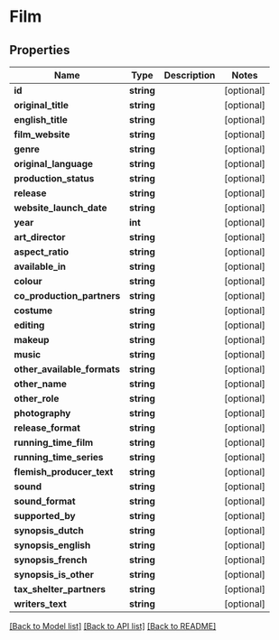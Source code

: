 # Film

## Properties
Name | Type | Description | Notes
------------ | ------------- | ------------- | -------------
**id** | **string** |  | [optional] 
**original_title** | **string** |  | [optional] 
**english_title** | **string** |  | [optional] 
**film_website** | **string** |  | [optional] 
**genre** | **string** |  | [optional] 
**original_language** | **string** |  | [optional] 
**production_status** | **string** |  | [optional] 
**release** | **string** |  | [optional] 
**website_launch_date** | **string** |  | [optional] 
**year** | **int** |  | [optional] 
**art_director** | **string** |  | [optional] 
**aspect_ratio** | **string** |  | [optional] 
**available_in** | **string** |  | [optional] 
**colour** | **string** |  | [optional] 
**co_production_partners** | **string** |  | [optional] 
**costume** | **string** |  | [optional] 
**editing** | **string** |  | [optional] 
**makeup** | **string** |  | [optional] 
**music** | **string** |  | [optional] 
**other_available_formats** | **string** |  | [optional] 
**other_name** | **string** |  | [optional] 
**other_role** | **string** |  | [optional] 
**photography** | **string** |  | [optional] 
**release_format** | **string** |  | [optional] 
**running_time_film** | **string** |  | [optional] 
**running_time_series** | **string** |  | [optional] 
**flemish_producer_text** | **string** |  | [optional] 
**sound** | **string** |  | [optional] 
**sound_format** | **string** |  | [optional] 
**supported_by** | **string** |  | [optional] 
**synopsis_dutch** | **string** |  | [optional] 
**synopsis_english** | **string** |  | [optional] 
**synopsis_french** | **string** |  | [optional] 
**synopsis_is_other** | **string** |  | [optional] 
**tax_shelter_partners** | **string** |  | [optional] 
**writers_text** | **string** |  | [optional] 

[[Back to Model list]](../../README.md#documentation-for-models) [[Back to API list]](../../README.md#documentation-for-api-endpoints) [[Back to README]](../../README.md)

